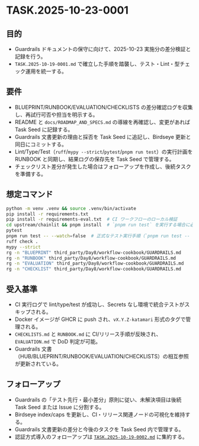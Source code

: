 # TASK.2025-10-23-0001

## 目的
- Guardrails ドキュメントの保守に向けて、2025-10-23 実施分の差分検証と記録を行う。
- `TASK.2025-10-19-0001.md` で確立した手順を踏襲し、テスト・Lint・型チェック運用を統一する。

## 要件
- BLUEPRINT/RUNBOOK/EVALUATION/CHECKLISTS の差分確認ログを収集し、再試行可否や担当を明示する。
- README と `docs/ROADMAP_AND_SPECS.md` の導線を再確認し、変更があれば Task Seed に記録する。
- Guardrails 文書更新の理由と採否を Task Seed に追記し、Birdseye 更新と同日にコミットする。
- Lint/Type/Test（`ruff`/`mypy --strict`/`pytest`/`pnpm run test`）の実行計画を RUNBOOK と同期し、結果ログの保存先を Task Seed で管理する。
- チェックリスト差分が発生した場合はフォローアップを作成し、後続タスクを準備する。

## 想定コマンド
```bash
python -m venv .venv && source .venv/bin/activate
pip install -r requirements.txt
pip install -r requirements-eval.txt  # CI ワークフローのローカル検証
cd upstream/chainlit && pnpm install  # `pnpm run test` を実行する場合に必要
pytest
pnpm run test -- --watch=false  # 正式なテスト実行手順（`pnpm run test -- --watch=false`）
ruff check .
mypy --strict
rg -n "BLUEPRINT" third_party/Day8/workflow-cookbook/GUARDRAILS.md
rg -n "RUNBOOK" third_party/Day8/workflow-cookbook/GUARDRAILS.md
rg -n "EVALUATION" third_party/Day8/workflow-cookbook/GUARDRAILS.md
rg -n "CHECKLIST" third_party/Day8/workflow-cookbook/GUARDRAILS.md
```

## 受入基準
- CI 実行ログで lint/type/test が成功し、Secrets なし環境で統合テストがスキップされる。
- Docker イメージが GHCR に push され、`vX.Y.Z-katamari` 形式のタグで管理される。
- `CHECKLISTS.md` と `RUNBOOK.md` に CI/リリース手順が反映され、`EVALUATION.md` で DoD 判定が可能。
- Guardrails 文書（HUB/BLUEPRINT/RUNBOOK/EVALUATION/CHECKLISTS）の相互参照が更新されている。

## フォローアップ
- Guardrails の「テスト先行・最小差分」原則に従い、未解決項目は後続 Task Seed または Issue に分割する。
- Birdseye index/caps を更新し、CI・リリース関連ノードの可視化を維持する。
- Guardrails 文書更新の差分と今後のタスクを Task Seed 内で管理する。
- 認証方式導入のフォローアップは [`TASK.2025-10-19-0002.md`](TASK.2025-10-19-0002.md) に集約する。
